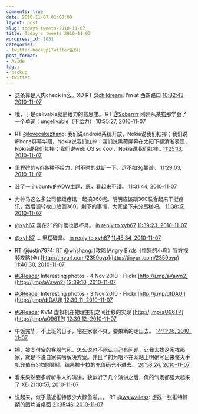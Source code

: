 ```yaml
---
comments: true
date: 2010-11-07 01:00:00
layout: post
slug: todays-tweets-2010-11-07
title: Today's tweets 2010-11-07
wordpress_id: 1031
categories:
- twitter-backup[Twitter备份]
post_format:
- Aside
tags:
- backup
- twitter
---
```





  * 这条算是人肉check in么。XD  RT [@childream](http://twitter.com/childream): I'm at 西四路口 [10:32:43, 2010-11-07](http://twitter.com/gfrog/statuses/1099698223976448)





  * 哦，于是gelivable就是给力的意思喽。  RT [@Soberrrr](http://twitter.com/Soberrrr) 刚刚从某猫那学会了一个单词：ungelivable（不给力） [10:35:27, 2010-11-07](http://twitter.com/gfrog/statuses/1100388983898112)





  * RT [@lovecakezhang](http://twitter.com/lovecakezhang): 我们说android系统开放，Nokia说我们扛摔；我们说iPhone屏幕华丽，Nokia说我们扛摔；我们说黑莓屏幕在太阳下都清晰表现，Nokia说我们扛摔；我们说web OS so cool，Nokia说我们扛摔.. [11:25:13, 2010-11-07](http://twitter.com/gfrog/statuses/1112911418232832)





  * 里程碑的wifi各种不给力，时不时的就断一下，远不如3g靠谱。 [11:29:03, 2010-11-07](http://twitter.com/gfrog/statuses/1113877114789888)





  * 装了一个ubuntu的ADW主题，恩，看起来不错。 [11:31:44, 2010-11-07](http://twitter.com/gfrog/statuses/1114549893734401)





  * 为神马这么多公司都跟疼讯一起搞360呢。明明应该跟360联合起来干挺疼讯，然后调转枪口放倒360。剩下的事情，大家坐下来分蛋糕吧。 [11:38:17, 2010-11-07](http://twitter.com/gfrog/statuses/1116199333134337)





  * [@xyh67](http://twitter.com/xyh67) 我在2.1的时候也很杯具。 [in reply to xyh67](http://twitter.com/xyh67/statuses/1115101310492672) [11:39:23, 2010-11-07](http://twitter.com/gfrog/statuses/1116475561615360)





  * [@xyh67](http://twitter.com/xyh67) ... 里程碑具。 [in reply to xyh67](http://twitter.com/xyh67/statuses/1117171790913536) [11:45:34, 2010-11-07](http://twitter.com/gfrog/statuses/1118031774224384)





  * RT [@justin7974](http://twitter.com/justin7974): RT [@whshang](http://twitter.com/whshang): [攻略]Angry Birds《愤怒的小鸟》官方视频攻略(全) [http://tinyurl.com/2359oyp](http://tinyurl.com/2359oyp) [11:46:30, 2010-11-07](http://twitter.com/gfrog/statuses/1118267120812033)





  * [#GReader](http://search.twitter.com/search?q=%23GReader) Interesting photos -  4 Nov 2010 - Flickr [http://j.mp/aVawn2](http://j.mp/aVawn2) [12:39:10, 2010-11-07](http://twitter.com/gfrog/statuses/1131523877113856)





  * [#GReader](http://search.twitter.com/search?q=%23GReader) Interesting photos -  3 Nov 2010 - Flickr [http://j.mp/dtDAUl](http://j.mp/dtDAUl) [12:39:11, 2010-11-07](http://twitter.com/gfrog/statuses/1131526901207040)





  * [#GReader](http://search.twitter.com/search?q=%23GReader) KVM 虚拟机在物理主机之间迁移的实现 [http://j.mp/aO96TP](http://j.mp/aO96TP) [12:39:12, 2010-11-07](http://twitter.com/gfrog/statuses/1131528574730240)





  * 午饭完毕，不上班的日子，宅在家很不爽，要果断的走出去。 [14:11:06, 2010-11-07](http://twitter.com/gfrog/statuses/1154659595067392)





  * 擦，被支付宝的客服气死，怎么说也不承认自己有问题，让我去找这家找那家，就是不说自家有啥解决方案。并且丫的为啥不在网站上明确写出来每天手机充值有3次的限制，结果拉卡拉的充值码充不进去。 [20:58:24, 2010-11-07](http://twitter.com/gfrog/statuses/1257157727092737)





  * 看来果然要多听听牛人的演讲，貌似听了几个演讲之后，俺的气场都强大起来了 XD [21:10:57, 2010-11-07](http://twitter.com/gfrog/statuses/1260317686374400)





  * 说起来，似乎最近推特很少大鲸鱼啦。。。 RT [@waiwailess](http://twitter.com/waiwailess): 想找一张推特鲸期的图片当桌面 [21:35:46, 2010-11-07](http://twitter.com/gfrog/statuses/1266561880948736)




